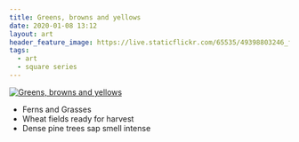 ```yaml
---
title: Greens, browns and yellows
date: 2020-01-08 13:12
layout: art
header_feature_image: https://live.staticflickr.com/65535/49398803246_f2d51067ec_3k.jpg
tags:
  - art
  - square series
---
```


[![Greens, browns and yellows](https://live.staticflickr.com/65535/49398803246_00119c4540_o.jpg)](https://live.staticflickr.com/65535/49398803246_00119c4540_o.jpg)

- Ferns and Grasses
- Wheat fields ready for harvest
- Dense pine trees sap smell intense

